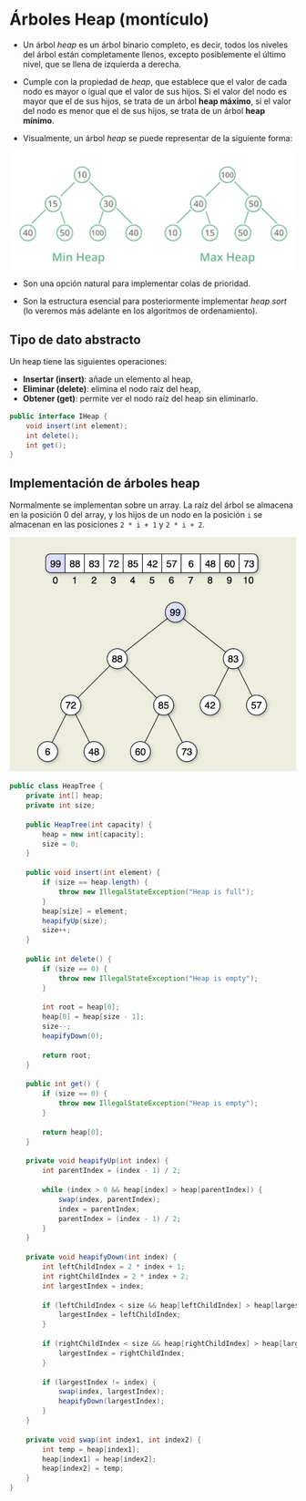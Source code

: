 # Árboles Heap (montículo)

- Un árbol _heap_ es un árbol binario completo, es decir, todos los niveles del árbol están completamente llenos, excepto posiblemente el último nivel, que se llena de izquierda a derecha.

- Cumple con la propiedad de _heap_, que establece que el valor de cada nodo es mayor o igual que el valor de sus hijos. Si el valor del nodo es mayor que el de sus hijos, se trata de un árbol **heap máximo**, si el valor del nodo es menor que el de sus hijos, se trata de un árbol **heap mínimo**.

- Visualmente, un árbol _heap_ se puede representar de la siguiente forma:

![Árbol Heap](../images/heap-tree-1.png)

- Son una opción natural para implementar colas de prioridad.

- Son la estructura esencial para posteriormente implementar _heap sort_ (lo veremos más adelante en los algoritmos de ordenamiento).

## Tipo de dato abstracto

Un heap tiene las siguientes operaciones:

- **Insertar (insert)**: añade un elemento al heap,
- **Eliminar (delete)**: elimina el nodo raíz del heap,
- **Obtener (get)**: permite ver el nodo raíz del heap sin eliminarlo.

```java
public interface IHeap {
    void insert(int element);
    int delete();
    int get();
}
```

## Implementación de árboles heap

Normalmente se implementan sobre un array. La raíz del árbol se almacena en la posición 0 del array, y los hijos de un nodo en la posición `i` se almacenan en las posiciones `2 * i + 1` y `2 * i + 2`.

![Árbol Heap](../images/heap-tree-2.png)

```java
public class HeapTree {
    private int[] heap;
    private int size;

    public HeapTree(int capacity) {
        heap = new int[capacity];
        size = 0;
    }

    public void insert(int element) {
        if (size == heap.length) {
            throw new IllegalStateException("Heap is full");
        }
        heap[size] = element;
        heapifyUp(size);
        size++;
    }

    public int delete() {
        if (size == 0) {
            throw new IllegalStateException("Heap is empty");
        }

        int root = heap[0];
        heap[0] = heap[size - 1];
        size--;
        heapifyDown(0);

        return root;
    }

    public int get() {
        if (size == 0) {
            throw new IllegalStateException("Heap is empty");
        }

        return heap[0];
    }

    private void heapifyUp(int index) {
        int parentIndex = (index - 1) / 2;

        while (index > 0 && heap[index] > heap[parentIndex]) {
            swap(index, parentIndex);
            index = parentIndex;
            parentIndex = (index - 1) / 2;
        }
    }

    private void heapifyDown(int index) {
        int leftChildIndex = 2 * index + 1;
        int rightChildIndex = 2 * index + 2;
        int largestIndex = index;

        if (leftChildIndex < size && heap[leftChildIndex] > heap[largestIndex]) {
            largestIndex = leftChildIndex;
        }

        if (rightChildIndex < size && heap[rightChildIndex] > heap[largestIndex]) {
            largestIndex = rightChildIndex;
        }

        if (largestIndex != index) {
            swap(index, largestIndex);
            heapifyDown(largestIndex);
        }
    }

    private void swap(int index1, int index2) {
        int temp = heap[index1];
        heap[index1] = heap[index2];
        heap[index2] = temp;
    }
}
```
